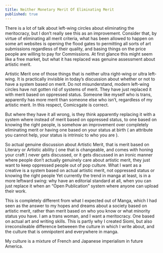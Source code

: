 ```yaml
---
title: Neither Monetary Merit Of Eliminating Merit
published: true
---
```

There is a lot of talk about left-wing circles about eliminating the meritocracy, but I don’t really see this as an improvement. Consider that, by virtue of eliminating all merit criteria, what has been allowed to happen on some art websites is opening the flood gates to permitting all sorts of art submissions regardless of their quality, and basing things on the price people are willing to pay for Commissions. At first glance this might seem like a free market, but what it has replaced was genuine assessment about artistic merit.

Artistic Merit one of those things that is neither ultra right-wing or ultra left-wing. It is practically invisible in today’s discussion about whether or not to have a system based on merit. Do not misunderstand, modern left-wing circles have not gotten rid of systems of merit. They have just replaced it with merit based on oppressed status. Someone like myself who is trans, apparently has more merit than someone else who isn’t, regardless of my artistic merit. In this respect, Comicsgate is correct.

But where they have it all wrong, is they think apparently replacing it with a system where instead of merit based on oppressed status, to one based on knowing the right people, is somehow an improvement over completely eliminating merit or having one based on your status at birth ( an attribute you cannot help, your status is intrinsic to who you are ).

So actual genuine discussion about Artistic Merit, that is merit based on Literary or Artistic ability ( one that is changeable, and comes with honing your craft ) never gets discussed, or it gets discussed in an ironic manner where people don’t actually genuinely care about artistic merit, they just want to keep oppressed people out of pop culture. What I want as a creative is a system based on actual artistic merit, not oppressed status or knowing the right people Yet currently the trend in manga at least, is in a more leftward swing: why have an editorial standard at all, when you can just replace it when an “Open Publication” system where anyone can upload their work.

This is completely different from what I expected out of Manga, which I had seen as the answer to my hopes and dreams about a society based on artistic merit, rather than merit based on who you know or what minority status you have. I am a trans woman, and I want a meritocracy. One based on actual art and writing skills. This is partly why I created Siomi, but also irreconsileable difference betweeen the culture in which I write about, and the culture that is omnipotent and everywhere in manga.

My culture is a mixture of French and Japanese imperialism in future America.
